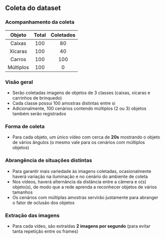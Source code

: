 ## Coleta do dataset

### Acompanhamento da coleta

| Objeto    | Total | Coletados |
|:---------:|:-----:|:---------:|
| Caixas    |   100 |        80 |
| Xícaras   |   100 |        40 |
| Carros    |   100 |       100 |
| Múltiplos |   100 |         0 |

### Visão geral

- Serão coletadas imagens de objetos de 3 classes (caixas, xícaras e carrinhos de brinquedo)
- Cada classe possui 100 amostras distintas entre si
- Adicionalmente, 100 cenários contendo múltiplos (2 ou 3) objetos também serão registrados

### Forma de coleta

- Para cada objeto, um único vídeo com cerca de __20s__ mostrando o objeto de vários ângulos (o mesmo vale para os cenários com múltiplos objetos)

### Abrangência de situações distintas

- Para garantir mais variedade às imagens coletadas, ocasionalmente haverá variação na iluminação e no cenário do ambiente de coleta
- Nos vídeos, haverá alternância da distância entre a câmera e o(s) objeto(s), de modo que a rede aprenda a reconhecer objetos de vários tamanhos
- Os cenários com múltiplas amostras servirão justamente para abranger o fator de oclusão dos objetos

### Extração das imagens

- Para cada vídeo, são extraídas __2 imagens por segundo__ (para evitar tanta repetição entre os frames)
